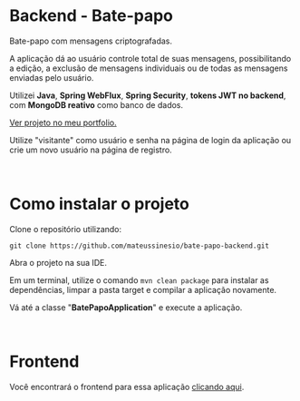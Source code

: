 # Backend - Bate-papo

Bate-papo com mensagens criptografadas.

A aplicação dá ao usuário controle total de suas mensagens, possibilitando a edição, a exclusão de mensagens individuais ou de todas as mensagens enviadas pelo usuário.

Utilizei **Java**, **Spring WebFlux**, **Spring Security**, **tokens JWT no backend**, com **MongoDB reativo** como banco de dados.

[Ver projeto no meu portfolio.](https://mateussinesio.com/projetos/bate_papo/)

Utilize "visitante" como usuário e senha na página de login da aplicação ou crie um novo usuário na página de registro.

<br>

# Como instalar o projeto

Clone o repositório utilizando:

```
git clone https://github.com/mateussinesio/bate-papo-backend.git
```

Abra o projeto na sua IDE.

Em um terminal, utilize o comando ```mvn clean package``` para instalar as dependências, limpar a pasta target e compilar a aplicação novamente.

Vá até a classe "**BatePapoApplication**" e execute a aplicação.

<br>

# Frontend

Você encontrará o frontend para essa aplicação [clicando aqui](https://github.com/mateussinesio/bate-papo-frontend.git).
